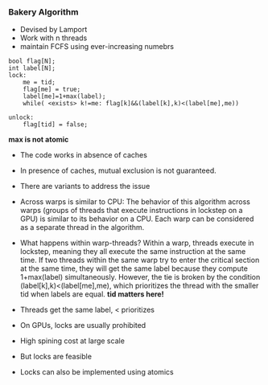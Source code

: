### Bakery Algorithm
- Devised by Lamport
- Work with n threads
- maintain FCFS using ever-increasing numebrs

```
bool flag[N];
int label[N];
lock:
    me = tid;
    flag[me] = true;
    label[me]=1+max(label);
    while( <exists> k!=me: flag[k]&&(label[k],k)<(label[me],me))

unlock:
    flag[tid] = false;
```
**max is not atomic**
- The code works in absence of caches
- In presence of caches, mutual exclusion is not guaranteed.
- There are variants to address the issue

- Across warps is similar to CPU: The behavior of this algorithm across warps (groups of threads that execute instructions in lockstep on a GPU) is similar to its behavior on a CPU. Each warp can be considered as a separate thread in the algorithm.
- What happens within warp-threads? Within a warp, threads execute in lockstep, meaning they all execute the same instruction at the same time. If two threads within the same warp try to enter the critical section at the same time, they will get the same label because they compute 1+max(label) simultaneously. However, the tie is broken by the condition (label[k],k)<(label[me],me), which prioritizes the thread with the smaller tid when labels are equal. **tid matters here!**
- Threads get the same label, < prioritizes

- On GPUs, locks are usually prohibited
- High spining cost at large scale
- But locks are feasible
- Locks can also be implemented using atomics


